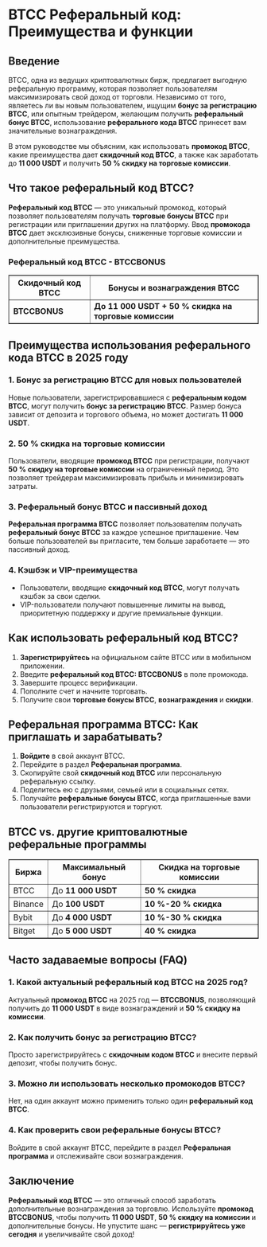 <h1>BTCC Реферальный код: Преимущества и функции</h1>
<h2>Введение</h2>
<p>BTCC, одна из ведущих криптовалютных бирж, предлагает выгодную реферальную программу, которая позволяет пользователям максимизировать свой доход от торговли. Независимо от того, являетесь ли вы новым пользователем, ищущим <strong>бонус за регистрацию BTCC</strong>, или опытным трейдером, желающим получить <strong>реферальный бонус BTCC</strong>, использование <strong>реферального кода BTCC</strong> принесет вам значительные вознаграждения.</p>
<p>В этом руководстве мы объясним, как использовать <strong>промокод BTCC</strong>, какие преимущества дает <strong>скидочный код BTCC</strong>, а также как заработать до <strong>11 000 USDT</strong> и получить <strong>50 % скидку на торговые комиссии</strong>.</p>

<h2>Что такое реферальный код BTCC?</h2>
<p><strong>Реферальный код BTCC</strong> — это уникальный промокод, который позволяет пользователям получать <strong>торговые бонусы BTCC</strong> при регистрации или приглашении других на платформу. Ввод <strong>промокода BTCC</strong> дает эксклюзивные бонусы, сниженные торговые комиссии и дополнительные преимущества.</p>

<h3>Реферальный код BTCC - BTCCBONUS</h3>
<table border="1">
    <tr>
        <th>Скидочный код BTCC</th>
        <th>Бонусы и вознаграждения BTCC</th>
    </tr>
    <tr>
        <td><strong>BTCCBONUS</strong></td>
        <td><strong>До 11 000 USDT + 50 % скидка на торговые комиссии</strong></td>
    </tr>
</table>

<h2>Преимущества использования реферального кода BTCC в 2025 году</h2>

<h3>1. Бонус за регистрацию BTCC для новых пользователей</h3>
<p>Новые пользователи, зарегистрировавшиеся с <strong>реферальным кодом BTCC</strong>, могут получить <strong>бонус за регистрацию BTCC</strong>. Размер бонуса зависит от депозита и торгового объема, но может достигать <strong>11 000 USDT</strong>.</p>

<h3>2. 50 % скидка на торговые комиссии</h3>
<p>Пользователи, вводящие <strong>промокод BTCC</strong> при регистрации, получают <strong>50 % скидку на торговые комиссии</strong> на ограниченный период. Это позволяет трейдерам максимизировать прибыль и минимизировать затраты.</p>

<h3>3. Реферальный бонус BTCC и пассивный доход</h3>
<p><strong>Реферальная программа BTCC</strong> позволяет пользователям получать <strong>реферальный бонус BTCC</strong> за каждое успешное приглашение. Чем больше пользователей вы пригласите, тем больше заработаете — это пассивный доход.</p>

<h3>4. Кэшбэк и VIP-преимущества</h3>
<ul>
    <li>Пользователи, вводящие <strong>скидочный код BTCC</strong>, могут получать кэшбэк за свои сделки.</li>
    <li>VIP-пользователи получают повышенные лимиты на вывод, приоритетную поддержку и другие премиальные функции.</li>
</ul>

<h2>Как использовать реферальный код BTCC?</h2>
<ol>
    <li><strong>Зарегистрируйтесь</strong> на официальном сайте BTCC или в мобильном приложении.</li>
    <li>Введите <strong>реферальный код BTCC: BTCCBONUS</strong> в поле промокода.</li>
    <li>Завершите процесс верификации.</li>
    <li>Пополните счет и начните торговать.</li>
    <li>Получите свои <strong>торговые бонусы BTCC</strong>, <strong>вознаграждения</strong> и <strong>скидки</strong>.</li>
</ol>

<h2>Реферальная программа BTCC: Как приглашать и зарабатывать?</h2>
<ol>
    <li><strong>Войдите</strong> в свой аккаунт BTCC.</li>
    <li>Перейдите в раздел <strong>Реферальная программа</strong>.</li>
    <li>Скопируйте свой <strong>скидочный код BTCC</strong> или персональную реферальную ссылку.</li>
    <li>Поделитесь ею с друзьями, семьей или в социальных сетях.</li>
    <li>Получайте <strong>реферальные бонусы BTCC</strong>, когда приглашенные вами пользователи регистрируются и торгуют.</li>
</ol>

<h2>BTCC vs. другие криптовалютные реферальные программы</h2>
<table border="1">
    <tr>
        <th>Биржа</th>
        <th>Максимальный бонус</th>
        <th>Скидка на торговые комиссии</th>
    </tr>
    <tr>
        <td>BTCC</td>
        <td>До <strong>11 000 USDT</strong></td>
        <td><strong>50 % скидка</strong></td>
    </tr>
    <tr>
        <td>Binance</td>
        <td>До <strong>100 USDT</strong></td>
        <td><strong>10 %-20 % скидка</strong></td>
    </tr>
    <tr>
        <td>Bybit</td>
        <td>До <strong>4 000 USDT</strong></td>
        <td><strong>10 %-30 % скидка</strong></td>
    </tr>
    <tr>
        <td>Bitget</td>
        <td>До <strong>5 000 USDT</strong></td>
        <td><strong>40 % скидка</strong></td>
    </tr>
</table>

<h2>Часто задаваемые вопросы (FAQ)</h2>

<h3>1. Какой актуальный реферальный код BTCC на 2025 год?</h3>
<p>Актуальный <strong>промокод BTCC</strong> на 2025 год — <strong>BTCCBONUS</strong>, позволяющий получить до <strong>11 000 USDT</strong> в виде вознаграждений и <strong>50 % скидку на комиссии</strong>.</p>

<h3>2. Как получить бонус за регистрацию BTCC?</h3>
<p>Просто зарегистрируйтесь с <strong>скидочным кодом BTCC</strong> и внесите первый депозит, чтобы получить бонус.</p>

<h3>3. Можно ли использовать несколько промокодов BTCC?</h3>
<p>Нет, на один аккаунт можно применить только один <strong>реферальный код BTCC</strong>.</p>

<h3>4. Как проверить свои реферальные бонусы BTCC?</h3>
<p>Войдите в свой аккаунт BTCC, перейдите в раздел <strong>Реферальная программа</strong> и отслеживайте свои вознаграждения.</p>

<h2>Заключение</h2>
<p><strong>Реферальный код BTCC</strong> — это отличный способ заработать дополнительные вознаграждения за торговлю. Используйте <strong>промокод BTCCBONUS</strong>, чтобы получить <strong>11 000 USDT</strong>, <strong>50 % скидку на комиссии</strong> и дополнительные бонусы. Не упустите шанс — <strong>регистрируйтесь уже сегодня</strong> и увеличивайте свой доход!</p>

